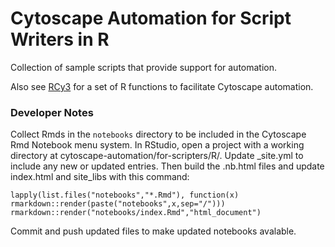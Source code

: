 # Cytoscape Automation for Script Writers in R
Collection of sample scripts that provide support for automation.

Also see [RCy3](https://github.com/cytoscape/r2cytoscape) for a set of R functions to facilitate Cytoscape automation.


### Developer Notes
Collect Rmds in the ```notebooks``` directory to be included in the Cytoscape Rmd Notebook menu system. In RStudio, open a project with a working directory at cytoscape-automation/for-scripters/R/. Update _site.yml to include any new or updated entries. Then build the .nb.html files and update index.html and site_libs with this command:

```
lapply(list.files("notebooks","*.Rmd"), function(x) rmarkdown::render(paste("notebooks",x,sep="/")))
rmarkdown::render("notebooks/index.Rmd","html_document")
```

Commit and push updated files to make updated notebooks avalable. 